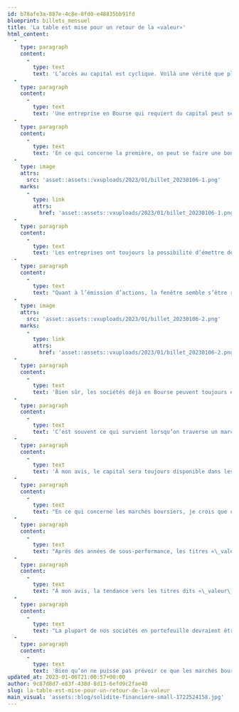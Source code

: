 ```yaml
---
id: b78afe3a-887e-4c8e-8fd0-e48835bb91fd
blueprint: billets_mensuel
title: 'La table est mise pour un retour de la «valeur»'
html_content:
  -
    type: paragraph
    content:
      -
        type: text
        text: 'L’accès au capital est cyclique. Voilà une vérité que plusieurs avaient probablement oubliée après de nombreuses années où le capital était non seulement aisément accessible, mais peu onéreux.'
  -
    type: paragraph
    content:
      -
        type: text
        text: 'Une entreprise en Bourse qui requiert du capital peut se tourner vers deux sources potentielles : la dette et l’équité (les actions).'
  -
    type: paragraph
    content:
      -
        type: text
        text: 'En ce qui concerne la première, on peut se faire une bonne idée de son accessibilité par l’évolution des taux d’intérêt. Le graphique suivant présente les taux d’intérêt historiques des entreprises cotées BAA pour une dette d’une échéance de 20 ans ou plus :'
  -
    type: image
    attrs:
      src: 'asset::assets::vxuploads/2023/01/billet_20230106-1.png'
    marks:
      -
        type: link
        attrs:
          href: 'asset::assets::vxuploads/2023/01/billet_20230106-1.png'
  -
    type: paragraph
    content:
      -
        type: text
        text: 'Les entreprises ont toujours la possibilité d’émettre de la dette, mais son coût est désormais beaucoup plus élevé.'
  -
    type: paragraph
    content:
      -
        type: text
        text: "Quant à l’émission d’actions, la fenêtre semble s’être refermée en grande partie au cours de la dernière année. Voyez par exemple l’évolution du nombre de premiers appels publics à l’épargne\_:"
  -
    type: image
    attrs:
      src: 'asset::assets::vxuploads/2023/01/billet_20230106-2.png'
    marks:
      -
        type: link
        attrs:
          href: 'asset::assets::vxuploads/2023/01/billet_20230106-2.png'
  -
    type: paragraph
    content:
      -
        type: text
        text: 'Bien sûr, les sociétés déjà en Bourse peuvent toujours émettre de nouvelles actions pour financer leur croissance, mais l’intérêt des investisseurs s’est nettement refroidi en 2022.'
  -
    type: paragraph
    content:
      -
        type: text
        text: 'C’est souvent ce qui survient lorsqu’on traverse un marché baissier.'
  -
    type: paragraph
    content:
      -
        type: text
        text: 'À mon avis, le capital sera toujours disponible dans les mois à venir (à des taux plus élevés), mais surtout pour les entreprises financièrement solides. En revanche, il sera particulièrement difficile dans le cas de sociétés déficitaires de lever du capital pour financer leur croissance future. Paradoxalement, les entreprises qui n’ont pas besoin de capital y auront accès, alors qu’il pourrait disparaître pour celles qui en ont vraiment besoin.'
  -
    type: paragraph
    content:
      -
        type: text
        text: "En ce qui concerne les marchés boursiers, je crois que ce changement majeur dans l’environnement d’affaires se traduira par un autre changement tout aussi majeur\_: le retour de l’investissement «\_valeur\_» par opposition à l’investissement «\_croissance\_». Dans le premier cas, les investisseurs cherchent à en avoir pour leur argent – ils se préoccupent davantage des bénéfices des entreprises, de leur solidité financière et du prix payé. Dans le deuxième cas, les investisseurs pensent avant tout au potentiel de croissance d’une entreprise à long terme."
  -
    type: paragraph
    content:
      -
        type: text
        text: "Après des années de sous-performance, les titres «\_valeur\_» ont surclassé les titres «\_croissance\_» en 2022. Ainsi, le fonds indiciel Ishares Valeur du S&P 500 («\_IVE\_») a enregistré une baisse de 5,4\_% en 2022, ce qui se compare très favorablement à la chute de 29,5% de l’indice «\_croissance\_» équivalent («\_IVW\_»). C’est tout un revirement\_: au cours des quatre années précédentes, soit du 1er janvier 2018 au 31 décembre 2021, l’indice «\_croissance\_» avait laissé son ami «\_valeur\_» dans la poussière avec un rendement de 129,4% par rapport à 51,1 %."
  -
    type: paragraph
    content:
      -
        type: text
        text: "À mon avis, la tendance vers les titres dits «\_valeur\_» pourrait se confirmer. Les entreprises rentables et en bonne santé financière tireront profit des difficultés que subiront les sociétés non rentables qui ont mis tous leurs efforts dans la croissance à tout prix de leurs revenus au cours des dernières années."
  -
    type: paragraph
    content:
      -
        type: text
        text: "La plupart de nos sociétés en portefeuille devraient être en mesure de tirer profit de cet environnement plus difficile\_: toutes sont rentables et la grande majorité affichent d’excellents bilans."
  -
    type: paragraph
    content:
      -
        type: text
        text: 'Bien qu’on ne puisse pas prévoir ce que les marchés boursiers feront à court terme, il me semble que la table est mise pour une surperformance de notre portefeuille dans les années à venir.'
updated_at: 2023-01-06T21:00:57+00:00
author: 9c87d8d7-e83f-438d-8d13-6efd9c2fae40
slug: la-table-est-mise-pour-un-retour-de-la-valeur
main_visual: 'assets::blog/solidite-financiere-small-1722524158.jpg'
---
```

